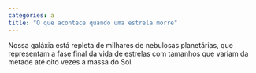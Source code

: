 ```yaml
---
categories: a
title: "O que acontece quando uma estrela morre"
---
```

Nossa galáxia está repleta de milhares de nebulosas planetárias, que representam a fase final da vida de estrelas com tamanhos que variam da metade até oito vezes a massa do Sol.